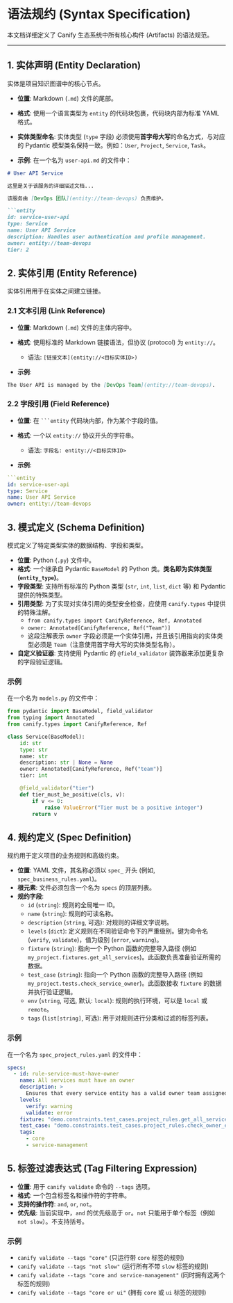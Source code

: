 # 语法规约 (Syntax Specification)

本文档详细定义了 Canify 生态系统中所有核心构件 (Artifacts) 的语法规范。

---

## 1. 实体声明 (Entity Declaration)

实体是项目知识图谱中的核心节点。

- **位置**: Markdown (`.md`) 文件的尾部。
- **格式**: 使用一个语言类型为 `entity` 的代码块包裹，代码块内部为标准 YAML 格式。
- **实体类型命名**: 实体类型 (`type` 字段) 必须使用**首字母大写**的命名方式，与对应的 Pydantic 模型类名保持一致。例如：`User`, `Project`, `Service`, `Task`。

- **示例**: 在一个名为 `user-api.md` 的文件中：

```markdown
# User API Service

这里是关于该服务的详细描述文档...

该服务由 [DevOps 团队](entity://team-devops) 负责维护。

```entity
id: service-user-api
type: Service
name: User API Service
description: Handles user authentication and profile management.
owner: entity://team-devops
tier: 2
```

## 2. 实体引用 (Entity Reference)

实体引用用于在实体之间建立链接。

### 2.1 文本引用 (Link Reference)

- **位置**: Markdown (`.md`) 文件的主体内容中。
- **格式**: 使用标准的 Markdown 链接语法，但协议 (protocol) 为 `entity://`。
    - 语法: `[链接文本](entity://<目标实体ID>)`

- **示例**:

```markdown
The User API is managed by the [DevOps Team](entity://team-devops).
```

### 2.2 字段引用 (Field Reference)

- **位置**: 在 ` ```entity ` 代码块内部，作为某个字段的值。
- **格式**: 一个以 `entity://` 协议开头的字符串。
    - 语法: `字段名: entity://<目标实体ID>`

- **示例**:

```yaml
```entity
id: service-user-api
type: Service
name: User API Service
owner: entity://team-devops
```

## 3. 模式定义 (Schema Definition)

模式定义了特定类型实体的数据结构、字段和类型。

- **位置**: Python (`.py`) 文件中。
- **格式**: 一个继承自 Pydantic `BaseModel` 的 Python 类。**类名即为实体类型 (`entity_type`)**。
- **字段类型**: 支持所有标准的 Python 类型 (`str`, `int`, `list`, `dict` 等) 和 Pydantic 提供的特殊类型。
- **引用类型**: 为了实现对实体引用的类型安全检查，应使用 `canify.types` 中提供的特殊注解。
    - `from canify.types import CanifyReference, Ref, Annotated`
    - `owner: Annotated[CanifyReference, Ref("Team")]`
    - 这段注解表示 `owner` 字段必须是一个实体引用，并且该引用指向的实体类型必须是 `Team`（注意使用首字母大写的实体类型名称）。
- **自定义验证器**: 支持使用 Pydantic 的 `@field_validator` 装饰器来添加更复杂的字段验证逻辑。

### 示例

在一个名为 `models.py` 的文件中：

```python
from pydantic import BaseModel, field_validator
from typing import Annotated
from canify.types import CanifyReference, Ref

class Service(BaseModel):
    id: str
    type: str
    name: str
    description: str | None = None
    owner: Annotated[CanifyReference, Ref("team")]
    tier: int

    @field_validator("tier")
    def tier_must_be_positive(cls, v):
        if v <= 0:
            raise ValueError("Tier must be a positive integer")
        return v
```

## 4. 规约定义 (Spec Definition)

规约用于定义项目的业务规则和高级约束。

- **位置**: YAML 文件，其名称必须以 `spec_` 开头 (例如, `spec_business_rules.yaml`)。
- **根元素**: 文件必须包含一个名为 `specs` 的顶层列表。
- **规约字段**:
    - `id` (`string`): 规则的全局唯一 ID。
    - `name` (`string`): 规则的可读名称。
    - `description` (`string`, 可选): 对规则的详细文字说明。
    - `levels` (`dict`): 定义规则在不同验证命令下的严重级别。键为命令名 (`verify`, `validate`)，值为级别 (`error`, `warning`)。
    - `fixture` (`string`): 指向一个 Python 函数的完整导入路径 (例如 `my_project.fixtures.get_all_services`)。此函数负责准备验证所需的数据。
    - `test_case` (`string`): 指向一个 Python 函数的完整导入路径 (例如 `my_project.tests.check_service_owner`)。此函数接收 `fixture` 的数据并执行验证逻辑。
    - `env` (`string`, 可选, 默认: `local`): 规则的执行环境，可以是 `local` 或 `remote`。
    - `tags` (`list[string]`, 可选): 用于对规则进行分类和过滤的标签列表。

### 示例

在一个名为 `spec_project_rules.yaml` 的文件中：

```yaml
specs:
  - id: rule-service-must-have-owner
    name: All services must have an owner
    description: >
      Ensures that every service entity has a valid owner team assigned.
    levels:
      verify: warning
      validate: error
    fixture: "demo.constraints.test_cases.project_rules.get_all_services"
    test_case: "demo.constraints.test_cases.project_rules.check_owner_exists"
    tags:
      - core
      - service-management
```

## 5. 标签过滤表达式 (Tag Filtering Expression)

- **位置**: 用于 `canify validate` 命令的 `--tags` 选项。
- **格式**: 一个包含标签名和操作符的字符串。
- **支持的操作符**: `and`, `or`, `not`。
- **优先级**: 当前实现中，`and` 的优先级高于 `or`。`not` 只能用于单个标签（例如 `not slow`）。不支持括号。

### 示例

- `canify validate --tags "core"` (只运行带 `core` 标签的规则)
- `canify validate --tags "not slow"` (运行所有不带 `slow` 标签的规则)
- `canify validate --tags "core and service-management"` (同时拥有这两个标签的规则)
- `canify validate --tags "core or ui"` (拥有 `core` 或 `ui` 标签的规则)